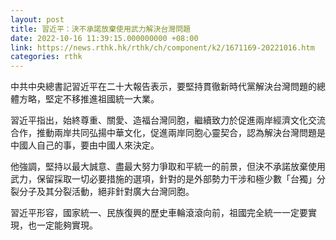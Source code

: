 ```yaml
---
layout: post
title: 習近平：決不承諾放棄使用武力解決台灣問題
date: 2022-10-16 11:39:15.000000000 +08:00
link: https://news.rthk.hk/rthk/ch/component/k2/1671169-20221016.htm
categories: rthk
---
```


中共中央總書記習近平在二十大報告表示，要堅持貫徹新時代黨解決台灣問題的總體方略，堅定不移推進祖國統一大業。

習近平指出，始終尊重、關愛、造福台灣同胞，繼續致力於促進兩岸經濟文化交流合作，推動兩岸共同弘揚中華文化，促進兩岸同胞心靈契合，認為解決台灣問題是中國人自己的事，要由中國人來決定。

他強調，堅持以最大誠意、盡最大努力爭取和平統一的前景，但決不承諾放棄使用武力，保留採取一切必要措施的選項，針對的是外部勢力干涉和極少數「台獨」分裂分子及其分裂活動，絕非針對廣大台灣同胞。

習近平形容，國家統一、民族復興的歷史車輪滾滾向前，祖國完全統一一定要實現，也一定能夠實現。
